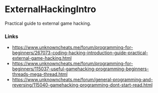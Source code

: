 # ExternalHackingIntro
Practical guide to external game hacking.

### Links

- https://www.unknowncheats.me/forum/programming-for-beginners/267073-coding-hacking-introduction-guide-practical-external-game-hacking.html
- https://www.unknowncheats.me/forum/programming-for-beginners/115037-useful-gamehacking-programming-beginners-threads-mega-thread.html
- https://www.unknowncheats.me/forum/general-programming-and-reversing/115040-gamehacking-programming-dont-start-read.html
